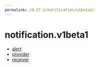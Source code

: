 ```yaml
---
permalink: /0.17.2/notification/v1beta1/
---
```


# notification.v1beta1



* [alert](alert.md)
* [provider](provider.md)
* [receiver](receiver.md)